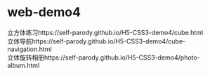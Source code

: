 # web-demo4
立方体练习https://self-parody.github.io/H5-CSS3-demo4/cube.html<br>
立体导航https://self-parody.github.io/H5-CSS3-demo4/cube-navigation.html<br>
立体旋转相册https://self-parody.github.io/H5-CSS3-demo4/photo-album.html
